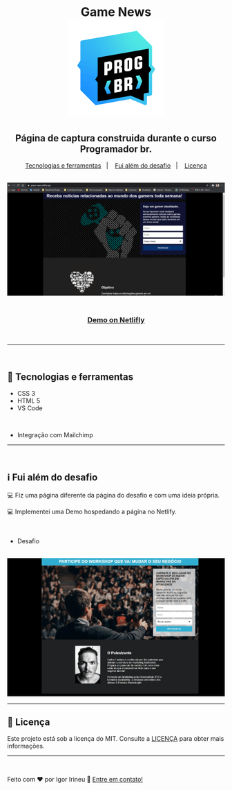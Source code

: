 <h1 align="center">
<strong> Game News </strong>

<br>
<a href="https://programadorbr.com/">
<img alt="Logo do curso Progbr" src="./github/Logoprogbr.png">
</a></h1>

<h2 align="center"> Página de captura construida durante o curso Programador br.</h2>

<p align="center">
  <a href="#rocket-tecnologias-e-ferramentas">Tecnologias e ferramentas</a>&nbsp;&nbsp;&nbsp;|&nbsp;&nbsp;&nbsp;
  <a href="#information_source-fui-alem-do-desafio">Fui além do desafio</a>&nbsp;&nbsp;&nbsp;|&nbsp;&nbsp;&nbsp;
  <a href="#memo-licença">Licença</a>
</p>

<br>

<img alt="Gif da página" src="./github/Demo.gif">
<h3 align="center">
<br>
    <a href="https://game-news.netlify.app/" target="_blank"> <strong> Demo on Netlifly </strong> </a></h3>
<br>

<hr>

<br>

## :rocket: Tecnologias e ferramentas

- CSS 3
- HTML 5
- VS Code

<br>

- Integração com Mailchimp

<hr>

<br>

## :information_source: Fui além do desafio

💻 Fiz uma página diferente da página do desafio e com uma ideia própria.

💻 Implementei uma Demo hospedando a página no Netlify.

<br>

- Desafio 

<br> 

<img alt="imagem do desafio" src="./github/Imagedesafio.gif">

<hr>

## :memo: Licença

Este projeto está sob a licença do MIT. Consulte a [LICENÇA](https://github.com/igoririneu/pagina_de_captura_Game-News/blob/main/LICENSE) para obter mais informações.

<hr>

<br>

Feito com ♥ por Igor Irineu :wave: [Entre em contato!](https://www.linkedin.com/in/igoririneu/)



